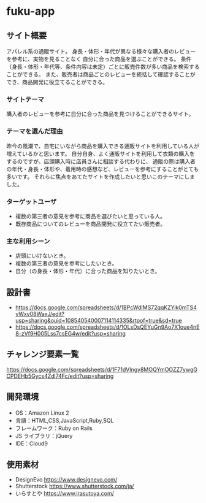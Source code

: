 # fuku-app

## サイト概要

アパレル系の通販サイト。
身長・体形・年代が異なる様々な購入者のレビューを参考に、実物を見ることなく
自分に合った商品を選ぶことができる。
条件（身長・体形・年代等、条件内容は未定）ごとに販売件数が多い商品を検索することができる。
また、販売者は商品ごとのレビューを統括して確認することができ、商品開発に役立てることができる。

### サイトテーマ

購入者のレビューを参考に自分に合った商品を見つけることができるサイト。

### テーマを選んだ理由

昨今の風潮で、自宅にいながら商品を購入できる通販サイトを利用している人が増えているかと思います。
自分自身、よく通販サイトを利用して衣類の購入をするのですが、店頭購入時に店員さんに相談する代わりに、
通販の際は購入者の年代・身長・体形や、着用時の感想など、レビューを参考にすることがとても多いです。
それらに焦点をあてたサイトを作成したいと思いこのテーマにしました。

### ターゲットユーザ

- 複数の第三者の意見を参考に商品を選びたいと思っている人。
- 既存商品についてのレビューを商品開発に役立てたい販売者。

### 主な利用シーン

- 店頭にいけないとき。
- 複数の第三者の意見を参考にしたいとき。
- 自分（の身長・体形・年代）に合った商品を知りたいとき。

## 設計書

- https://docs.google.com/spreadsheets/d/1BPcWdIMS72qqKZYik0mTS4vWxv08WaxJ/edit?usp=sharing&ouid=108540540007114114335&rtpof=true&sd=true
- https://docs.google.com/spreadsheets/d/1OLsDsQEYuGn9Ao7X1oue4nE8-zVf9H005Lss7csEG4w/edit?usp=sharing

## チャレンジ要素一覧

https://docs.google.com/spreadsheets/d/1F71dVIngy8MOQYmOOZZ7ywgGCPDEHb5Gycs4Zdl74Fc/edit?usp=sharing

## 開発環境

- OS：Amazon Linux 2
- 言語：HTML,CSS,JavaScript,Ruby,SQL
- フレームワーク：Ruby on Rails
- JS ライブラリ：jQuery
- IDE：Cloud9

## 使用素材

- DesignEvo https://www.designevo.com/
- Shutterstock https://www.shutterstock.com/ja/
- いらすとや https://www.irasutoya.com/

